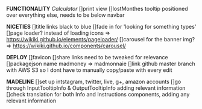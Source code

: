 **FUNCTIONALITY**
  *Calculator*
    []print view
    []lostMonthes tooltip positioned over everything else, needs to be below navbar

**NICETIES**
  []title links black to blue
  []fade in for 'looking for something types'
  []page loader? instead of loading icons => https://wikiki.github.io/elements/pageloader/
  []carousel for the banner img? => https://wikiki.github.io/components/carousel/

**DEPLOY**
  []favicon
  []share links need to be tweaked for relevance
  []packagejson name madmoney => madmonnaie
  []link github master branch with AWS S3 so I dont have to manually copy/paste with every edit

**MADELINE**
  []set up intstagram, twitter, live, g+, amazon accounts
  []go through InputTooltipInfo  & OutputTooltipInfo adding relevant information
  []check translation for both Info and Instructions components, adding any relevant information
